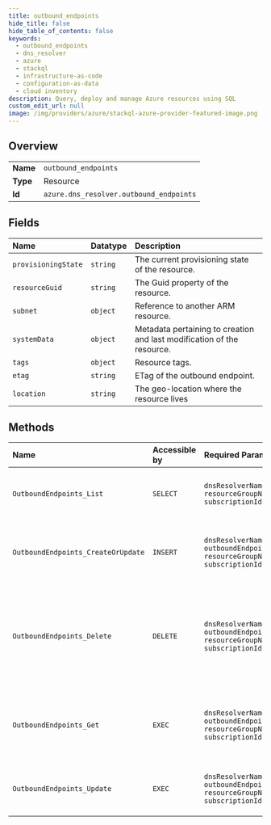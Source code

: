 ```yaml
---
title: outbound_endpoints
hide_title: false
hide_table_of_contents: false
keywords:
  - outbound_endpoints
  - dns_resolver
  - azure    
  - stackql
  - infrastructure-as-code
  - configuration-as-data
  - cloud inventory
description: Query, deploy and manage Azure resources using SQL
custom_edit_url: null
image: /img/providers/azure/stackql-azure-provider-featured-image.png
---
```

  
    

## Overview
<table><tbody>
<tr><td><b>Name</b></td><td><code>outbound_endpoints</code></td></tr>
<tr><td><b>Type</b></td><td>Resource</td></tr>
<tr><td><b>Id</b></td><td><code>azure.dns_resolver.outbound_endpoints</code></td></tr>
</tbody></table>

## Fields
| Name | Datatype | Description |
|:-----|:---------|:------------|
| `provisioningState` | `string` | The current provisioning state of the resource. |
| `resourceGuid` | `string` | The Guid property of the resource. |
| `subnet` | `object` | Reference to another ARM resource. |
| `systemData` | `object` | Metadata pertaining to creation and last modification of the resource. |
| `tags` | `object` | Resource tags. |
| `etag` | `string` | ETag of the outbound endpoint. |
| `location` | `string` | The geo-location where the resource lives |
## Methods
| Name | Accessible by | Required Params | Description |
|:-----|:--------------|:----------------|:------------|
| `OutboundEndpoints_List` | `SELECT` | `dnsResolverName, resourceGroupName, subscriptionId` | Lists outbound endpoints for a DNS resolver. |
| `OutboundEndpoints_CreateOrUpdate` | `INSERT` | `dnsResolverName, outboundEndpointName, resourceGroupName, subscriptionId` | Creates or updates an outbound endpoint for a DNS resolver. |
| `OutboundEndpoints_Delete` | `DELETE` | `dnsResolverName, outboundEndpointName, resourceGroupName, subscriptionId` | Deletes an outbound endpoint for a DNS resolver. WARNING: This operation cannot be undone. |
| `OutboundEndpoints_Get` | `EXEC` | `dnsResolverName, outboundEndpointName, resourceGroupName, subscriptionId` | Gets properties of an outbound endpoint for a DNS resolver. |
| `OutboundEndpoints_Update` | `EXEC` | `dnsResolverName, outboundEndpointName, resourceGroupName, subscriptionId` | Updates an outbound endpoint for a DNS resolver. |
